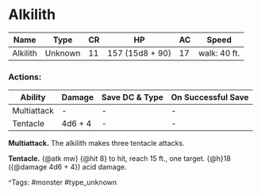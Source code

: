 # Alkilith

| Name | Type | CR | HP | AC | Speed |
|------|------|----|----|----|-------|
| Alkilith | Unknown | 11 | 157 (15d8 + 90) | 17 | walk: 40 ft. |

### Actions:

| Ability | Damage | Save DC & Type | On Successful Save |
|---------|--------|----------------|--------------------|
| Multiattack | - | - | - |
| Tentacle | 4d6 + 4 | - | - |


**Multiattack.** The alkilith makes three tentacle attacks.

**Tentacle.** {@atk mw} {@hit 8} to hit, reach 15 ft., one target. {@h}18 ({@damage 4d6 + 4}) acid damage.

^Tags: #monster #type_unknown